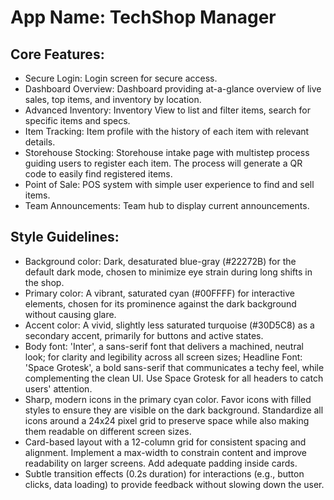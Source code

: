 # **App Name**: TechShop Manager

## Core Features:

- Secure Login: Login screen for secure access.
- Dashboard Overview: Dashboard providing at-a-glance overview of live sales, top items, and inventory by location.
- Advanced Inventory: Inventory View to list and filter items, search for specific items and specs.
- Item Tracking: Item profile with the history of each item with relevant details.
- Storehouse Stocking: Storehouse intake page with multistep process guiding users to register each item. The process will generate a QR code to easily find registered items.
- Point of Sale: POS system with simple user experience to find and sell items.
- Team Announcements: Team hub to display current announcements.

## Style Guidelines:

- Background color: Dark, desaturated blue-gray (#22272B) for the default dark mode, chosen to minimize eye strain during long shifts in the shop.
- Primary color: A vibrant, saturated cyan (#00FFFF) for interactive elements, chosen for its prominence against the dark background without causing glare.
- Accent color: A vivid, slightly less saturated turquoise (#30D5C8) as a secondary accent, primarily for buttons and active states.
- Body font: 'Inter', a sans-serif font that delivers a machined, neutral look; for clarity and legibility across all screen sizes; Headline Font: 'Space Grotesk', a bold sans-serif that communicates a techy feel, while complementing the clean UI. Use Space Grotesk for all headers to catch users' attention.
- Sharp, modern icons in the primary cyan color. Favor icons with filled styles to ensure they are visible on the dark background. Standardize all icons around a 24x24 pixel grid to preserve space while also making them readable on different screen sizes.
- Card-based layout with a 12-column grid for consistent spacing and alignment. Implement a max-width to constrain content and improve readability on larger screens. Add adequate padding inside cards.
- Subtle transition effects (0.2s duration) for interactions (e.g., button clicks, data loading) to provide feedback without slowing down the user.